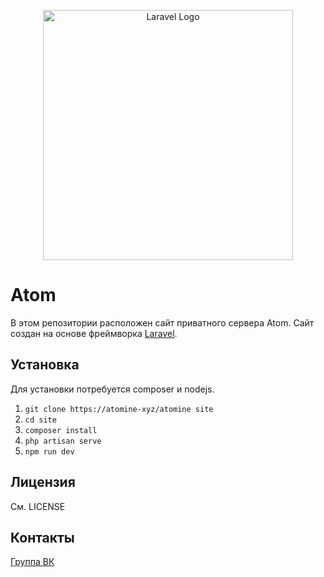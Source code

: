 <p align="center"><a href="https://atomine.xyz" target="_blank"><img src="https://i.imgur.com/kanw5rp.png" width="400" alt="Laravel Logo"></a></p>

# Atom
В этом репозитории расположен сайт приватного сервера Atom. Сайт создан на основе фреймворка [Laravel](https://github.com/laravel/laravel).

## Установка

Для установки потребуется composer и nodejs.

1. `git clone https://atomine-xyz/atomine site`
2. `cd site`
3. `composer install`
4. `php artisan serve`
5. `npm run dev`

## Лицензия

См. LICENSE

## Контакты
[Группа ВК](https://vk.com/atomine)

